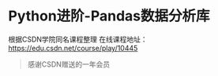 Python进阶-Pandas数据分析库
============
根据CSDN学院同名课程整理
在线课程地址：https://edu.csdn.net/course/play/10445

>感谢CSDN赠送的一年会员
